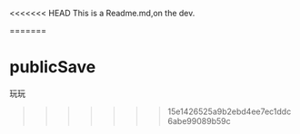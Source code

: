 <<<<<<< HEAD
This is a Readme.md,on the dev.

=======
# publicSave
玩玩
>>>>>>> 15e1426525a9b2ebd4ee7ec1ddc6abe99089b59c
